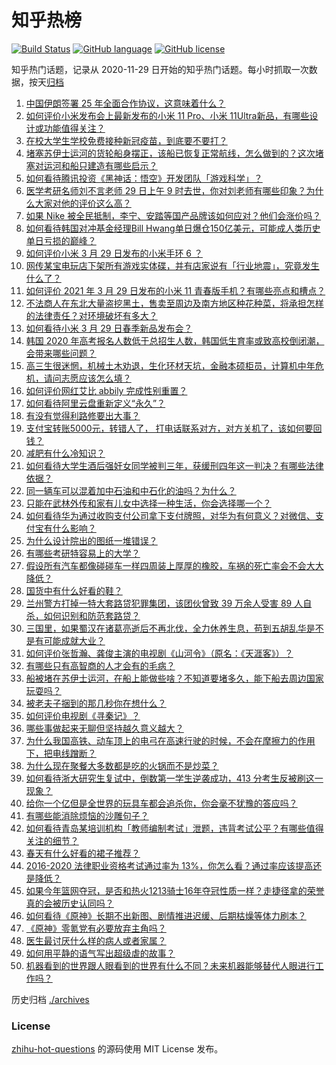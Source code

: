 # 知乎热榜
[![Build Status](https://github.com/ToWeLong/zhihu-hot-questions/workflows/CI/badge.svg)](https://github.com/ToWeLong/zhihu-hot-questions/actions)
[![GitHub language](https://img.shields.io/badge/language-golang-orange.svg)](https://golang.org/)
[![GitHub license](https://img.shields.io/github/license/ToWeLong/zhihu-hot-questions)](https://github.com/ToWeLong/zhihu-hot-questions/blob/main/LICENSE)

知乎热门话题，记录从 2020-11-29 日开始的知乎热门话题。每小时抓取一次数据，按天[归档](./archives)

<!-- BEGIN -->

1. [中国伊朗签署 25 年全面合作协议，这意味着什么？](https://www.zhihu.com/question/409693519)
1. [如何评价小米发布会上最新发布的小米 11 Pro、小米 11Ultra新品，有哪些设计或功能值得关注？](https://www.zhihu.com/question/451810546)
1. [在校大学生学校免费接种新冠疫苗，到底要不要打？](https://www.zhihu.com/question/447174102)
1. [堵塞苏伊士运河的货轮船身摆正，该船已恢复正常航线，怎么做到的？这次堵塞对运河和船只建造有哪些启示？](https://www.zhihu.com/question/451841669)
1. [如何看待腾讯投资《黑神话：悟空》开发团队「游戏科学」？](https://www.zhihu.com/question/451911009)
1. [医学考研名师刘不言老师 29 日上午 9 时去世，你对刘老师有哪些印象？为什么大家对他的评价这么高？](https://www.zhihu.com/question/451858460)
1. [如果 Nike 被全民抵制，李宁、安踏等国产品牌该如何应对？他们会涨价吗？](https://www.zhihu.com/question/451194190)
1. [如何看待韩国对冲基金经理Bill Hwang单日爆仓150亿美元，可能成人类历史单日亏损的巅峰？](https://www.zhihu.com/question/451765917)
1. [如何评价小米 3 月 29 日发布的小米手环 6 ？](https://www.zhihu.com/question/451923518)
1. [网传某宝电玩店下架所有游戏实体碟，并有店家说有「行业地震」，究竟发生什么了？](https://www.zhihu.com/question/451888962)
1. [如何评价 2021 年 3 月 29 日发布的小米 11 青春版手机？有哪些亮点和槽点？](https://www.zhihu.com/question/451833908)
1. [不法商人在东北大量盗挖黑土，售卖至周边及南方地区种花种菜，将承担怎样的法律责任？对环境破坏有多大？](https://www.zhihu.com/question/451394725)
1. [如何看待小米 3 月 29 日春季新品发布会？](https://www.zhihu.com/question/451916735)
1. [韩国 2020 年高考报名人数低于总招生人数，韩国低生育率或致高校倒闭潮，会带来哪些问题？](https://www.zhihu.com/question/451803760)
1. [高三生很迷惘，机械土木劝退，生化环材天坑，金融本硕柜员，计算机中年危机，请问志愿应该怎么填？](https://www.zhihu.com/question/451564768)
1. [如何评价网红艾比 abbily 完成性别重置？](https://www.zhihu.com/question/451678664)
1. [如何看待阿里云盘重新定义“永久”？](https://www.zhihu.com/question/451158111)
1. [有没有觉得利路修要出大事？](https://www.zhihu.com/question/450542660)
1. [支付宝转账5000元，转错人了， 打电话联系对方，对方关机了，该如何要回钱？](https://www.zhihu.com/question/351571558)
1. [减肥有什么冷知识？](https://www.zhihu.com/question/334673162)
1. [如何看待大学生酒后强奸女同学被判三年，获缓刑四年这一判决？有哪些法律依据？](https://www.zhihu.com/question/451718320)
1. [同一辆车可以混着加中石油和中石化的油吗？为什么？](https://www.zhihu.com/question/27811416)
1. [只能在武林外传和家有儿女中选择一种生活，你会选择哪一个？](https://www.zhihu.com/question/448595247)
1. [如何看待华为通过收购支付公司拿下支付牌照，对华为有何意义？对微信、支付宝有什么影响？](https://www.zhihu.com/question/451713711)
1. [为什么设计院出的图纸一堆错误？](https://www.zhihu.com/question/424426309)
1. [有哪些考研特容易上的大学？](https://www.zhihu.com/question/295853267)
1. [假设所有汽车都像碰碰车一样四周装上厚厚的橡胶，车祸的死亡率会不会大大降低？](https://www.zhihu.com/question/451276962)
1. [国货中有什么好看的鞋？](https://www.zhihu.com/question/278654959)
1. [兰州警方打掉一特大套路贷犯罪集团，该团伙曾致 39 万余人受害 89 人自杀，如何识别和防范套路贷？](https://www.zhihu.com/question/451697652)
1. [三国里，如果蜀汉在诸葛亮逝后不再北伐，全力休养生息，苟到五胡乱华是不是有可能成就大业？](https://www.zhihu.com/question/450831136)
1. [如何评价张哲瀚、龚俊主演的电视剧《山河令》（原名：《天涯客》）？](https://www.zhihu.com/question/445758475)
1. [有哪些只有高智商的人才会有的毛病？](https://www.zhihu.com/question/301999320)
1. [船被堵在苏伊士运河，在船上能做些啥？不知道要堵多久，能下船去周边国家玩耍吗？](https://www.zhihu.com/question/451338897)
1. [被老夫子捆到的那几秒你在想什么？](https://www.zhihu.com/question/448745491)
1. [如何评价电视剧《寻秦记》？](https://www.zhihu.com/question/25122708)
1. [哪些事做起来无聊但坚持越久意义越大？](https://www.zhihu.com/question/25365330)
1. [为什么我国高铁、动车顶上的电弓在高速行驶的时候，不会在摩擦力的作用下，把电线蹭断？](https://www.zhihu.com/question/293119115)
1. [为什么现在聚餐大多数都是吃的火锅而不是炒菜？](https://www.zhihu.com/question/450776646)
1. [如何看待浙大研究生复试中，倒数第一学生逆袭成功，413 分考生反被刷这一现象？](https://www.zhihu.com/question/450960027)
1. [给你一个亿但是全世界的玩具车都会追杀你，你会毫不犹豫的答应吗？](https://www.zhihu.com/question/451645568)
1. [有哪些能消除烦恼的沙雕句子？](https://www.zhihu.com/question/451692802)
1. [如何看待青岛某培训机构「教师编制考试」泄题，违背考试公平？有哪些值得关注的细节？](https://www.zhihu.com/question/451816020)
1. [春天有什么好看的裙子推荐？](https://www.zhihu.com/question/449583429)
1. [2016-2020 法律职业资格考试通过率为 13%，你怎么看？通过率应该提高还是降低？](https://www.zhihu.com/question/451279745)
1. [如果今年篮网夺冠，是否和热火1213骑士16年夺冠性质一样？走捷径拿的荣誉真的会被历史认同吗？](https://www.zhihu.com/question/451812296)
1. [如何看待《原神》长期不出新图、剧情推进迟缓、后期枯燥等体力刷本？](https://www.zhihu.com/question/450099883)
1. [《原神》零氪党有必要放弃主角吗？](https://www.zhihu.com/question/451301481)
1. [医生最讨厌什么样的病人或者家属？](https://www.zhihu.com/question/59500568)
1. [如何用平静的语气写出超级虐的故事？](https://www.zhihu.com/question/441470456)
1. [机器看到的世界跟人眼看到的世界有什么不同？未来机器能够替代人眼进行工作吗？](https://www.zhihu.com/question/451360597)

<!-- END -->

历史归档 [./archives](./archives)


### License
[zhihu-hot-questions](https://github.com/towelong/zhihu-hot-questions) 的源码使用 MIT License 发布。